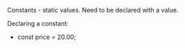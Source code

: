 Constants - static values. Need to be declared with a value.

Declaring a constant:

- const price = 20.00;
